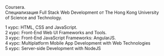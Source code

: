 Coursera. <br>
Специализация Full Stack Web Development от The Hong Kong University of Science and Technology. <br>

1 курс: HTML, CSS and JavaScript. <br>
2 курс: Front-End Web UI Frameworks and Tools. <br>
3 курс: Front-End JavaScript Frameworks: AngularJS. <br>
4 курс: Multiplatform Mobile App Development with Web Technologies </br>
5 курс: Server-side Development with NodeJS

